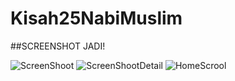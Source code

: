 # Kisah25NabiMuslim

##SCREENSHOT JADI!

![ScreenShoot](https://user-images.githubusercontent.com/88422910/170439211-957d3f14-0133-4f96-af47-8ffdd939c62b.png)
![ScreenShootDetail](https://user-images.githubusercontent.com/88422910/170439275-b68f3fdb-c09c-46ff-b849-b342630e72bd.png)
![HomeScrool](https://user-images.githubusercontent.com/88422910/170439305-2570cfa3-c916-4a7d-985e-f98375c06da5.png)

